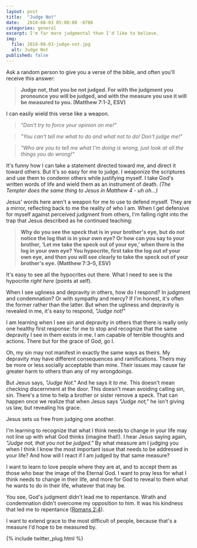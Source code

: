 ```yaml
---
layout: post
title:  "Judge Not"
date:   2018-08-03 05:00:00 -0700
categories: general
excerpt: I'm far more judgmental than I'd like to believe.
img:
  file: 2018-08-03-judge-not.jpg
  alt: Judge Not
published: false
---
```


Ask a random person to give you a verse of the bible, and often you'll receive this answer: 

> **Judge not, that you be not judged. For with the judgment you pronounce you will be judged, and with the measure you use it will be measured to you. (Matthew 7:1-2, ESV)**

I can easily wield this verse like a weapon. 

> *"Don't try to force your opinion on me!"* 

> *"You can't tell me what to do and what not to do! Don't judge me!"* 

> *"Who are you to tell me what I'm doing is wrong, just look at all the things you do wrong!"*

It's funny how I can take a statement directed toward me, and direct it toward others. But it's so easy for me to judge. I weaponize the scriptures and use them to condemn others while justifying myself. I take God's written words of life and wield them as an instrument of death. *(The Tempter does the same thing to Jesus in Matthew 4 - uh oh...)*

Jesus' words here aren't a weapon for me to use to defend myself. They are a mirror, reflecting back to me the reality of who I am. When I get defensive for myself against perceived judgment from others, I'm falling right into the trap that Jesus described as he continued teaching:

> **Why do you see the speck that is in your brother's eye, but do not notice the log that is in your own eye? Or how can you say to your brother, ‘Let me take the speck out of your eye,’ when there is the log in your own eye? You hypocrite, first take the log out of your own eye, and then you will see clearly to take the speck out of your brother's eye. (Matthew 7:3–5, ESV)**

It's easy to see all the hypocrites out there. What I need to see is the hypocrite *right here* (points at self).

When I see ugliness and depravity in others, how do I respond? In judgment and condemnation? Or with sympathy and mercy? If I'm honest, it's often the former rather than the latter. But when the ugliness and depravity is revealed in me, it's easy to respond, *"Judge not!"*

I am learning when I see sin and depravity in others that there is really only one healthy first response: for me to stop and recognize that the same depravity I see in them exists in me. I am capable of terrible thoughts and actions. There but for the grace of God, go I.

Oh, my sin may not manifest in exactly the same ways as theirs. My depravity may have different consequences and ramifications. Theirs may be more or less socially acceptable than mine. Their issues may cause far greater harm to others than any of my wrongdoings. 

But Jesus says, *"Judge Not."* And he says it *to me*. This doesn't mean checking discernment at the door. This doesn't mean avoiding calling sin, sin. There's a time to help a brother or sister remove a speck. That can happen once we realize that when Jesus says *"Judge not,"* he isn't giving us law, but revealing his grace.

Jesus sets us free from judging one another.

I'm learning to recognize that what I think needs to change in your life may not line up with what God thinks (imagine that!). I hear Jesus saying again, *"Judge not, that you not be judged."* By what measure am I judging you when I think I know the most important issue that needs to be addressed in your life? And how will I react if I am judged by that same measure?

I want to learn to love people where they are at, and to accept them as those who bear the image of the Eternal God. I want to pray less for what I think needs to change in their life, and more for God to reveal to them what he wants to do in their life, whatever that may be.

You see, God's judgment didn't lead me to repentance. Wrath and condemnation didn't overcome my opposition to him. It was his kindness that led me to repentance ([Romans 2:4](https://www.biblegateway.com/passage/?search=Romans+2%3A4&version=ESV)).

I want to extend grace to the most difficult of people, because that's a measure I'd hope to be measured by.

{% include twitter_plug.html %}